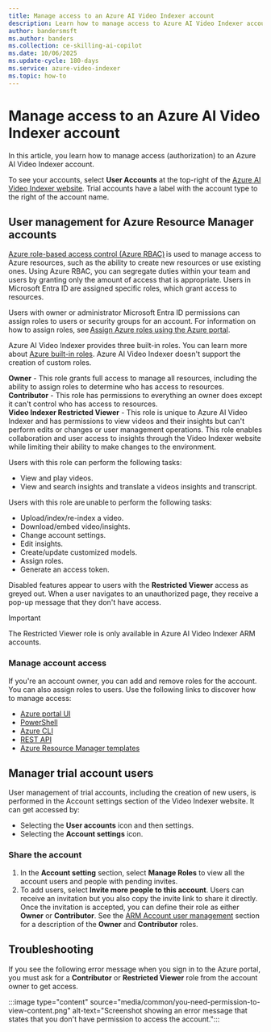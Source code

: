 ```yaml
---
title: Manage access to an Azure AI Video Indexer account
description: Learn how to manage access to Azure AI Video Indexer accounts using built-in roles, including the Restricted Viewer role.
author: bandersmsft
ms.author: banders
ms.collection: ce-skilling-ai-copilot
ms.date: 10/06/2025
ms.update-cycle: 180-days
ms.service: azure-video-indexer
ms.topic: how-to
---
```


# Manage access to an Azure AI Video Indexer account

In this article, you learn how to manage access (authorization) to an Azure AI Video Indexer account.

To see your accounts, select **User Accounts** at the top-right of the [Azure AI Video Indexer website](https://videoindexer.ai/). Trial accounts have a label with the account type to the right of the account name.

## User management for Azure Resource Manager accounts

[Azure role-based access control (Azure RBAC)](/azure/role-based-access-control/overview) is used to manage access to Azure resources, such as the ability to create new resources or use existing ones. Using Azure RBAC, you can segregate duties within your team and users by granting only the amount of access that is appropriate. Users in Microsoft Entra ID are assigned specific roles, which grant access to resources. 

Users with owner or administrator Microsoft Entra ID permissions can assign roles to users or security groups for an account. For information on how to assign roles, see [Assign Azure roles using the Azure portal](/azure/role-based-access-control/role-assignments-portal). 

Azure AI Video Indexer provides three built-in roles. You can learn more about [Azure built-in roles](/azure/role-based-access-control/built-in-roles). Azure AI Video Indexer doesn't support the creation of custom roles. 

**Owner** - This role grants full access to manage all resources, including the ability to assign roles to determine who has access to resources.  
**Contributor** - This role has permissions to everything an owner does except it can't control who has access to resources.  
**Video Indexer Restricted Viewer** - This role is unique to Azure AI Video Indexer and has permissions to view videos and their insights but can't perform edits or changes or user management operations. This role enables collaboration and user access to insights through the Video Indexer website while limiting their ability to make changes to the environment.  

Users with this role can perform the following tasks: 

- View and play videos.  
- View and search insights and translate a videos insights and transcript.

Users with this role are unable to perform the following tasks: 

- Upload/index/re-index a video. 
- Download/embed video/insights.
- Change account settings.
- Edit insights.
- Create/update customized models.
- Assign roles.
- Generate an access token.

Disabled features appear to users with the **Restricted Viewer** access as greyed out. When a user navigates to an unauthorized page, they receive a pop-up message that they don't have access. 

> [!Important]
> The Restricted Viewer role is only available in Azure AI Video Indexer ARM accounts. 
>

### Manage account access

If you're an account owner, you can add and remove roles for the account. You can also assign roles to users. Use the following links to discover how to manage access: 

- [Azure portal UI](/azure/role-based-access-control/role-assignments-portal)
- [PowerShell](/azure/role-based-access-control/role-assignments-powershell) 
- [Azure CLI](/azure/role-based-access-control/role-assignments-cli) 
- [REST API](/azure/role-based-access-control/role-assignments-rest) 
- [Azure Resource Manager templates](/azure/role-based-access-control/role-assignments-template) 

## Manager trial account users  

User management of trial accounts, including the creation of new users, is performed in the Account settings section of the Video Indexer website. It can get accessed by: 

- Selecting the **User accounts** icon and then settings. 
- Selecting the **Account settings** icon.

### Share the account

1. In the **Account setting** section, select **Manage Roles** to view all the account users and people with pending invites. 
1. To add users, select **Invite more people to this account**. Users can receive an invitation but you also copy the invite link to share it directly. Once the invitation is accepted, you can define their role as either **Owner** or **Contributor**. See the [ARM Account user management](#user-management-for-azure-resource-manager-accounts) section for a description of the **Owner** and **Contributor** roles.

## Troubleshooting

If you see the following error message when you sign in to the Azure portal, you must ask for a **Contributor** or **Restricted Viewer** role from the account owner to get access.

:::image type="content" source="media/common/you-need-permission-to-view-content.png" alt-text="Screenshot showing an error message that states that you don't have permission to access the account."::: 
